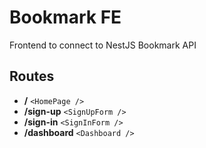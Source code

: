 # Bookmark FE
Frontend to connect to NestJS Bookmark API

## Routes
- **/** `<HomePage />`
- **/sign-up** `<SignUpForm />`
- **/sign-in** `<SignInForm />`
- **/dashboard** `<Dashboard />`

